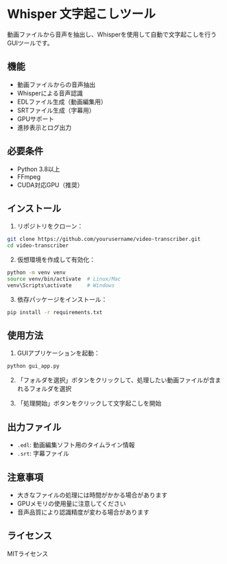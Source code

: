 # Whisper 文字起こしツール

動画ファイルから音声を抽出し、Whisperを使用して自動で文字起こしを行うGUIツールです。

## 機能

- 動画ファイルからの音声抽出
- Whisperによる音声認識
- EDLファイル生成（動画編集用）
- SRTファイル生成（字幕用）
- GPUサポート
- 進捗表示とログ出力

## 必要条件

- Python 3.8以上
- FFmpeg
- CUDA対応GPU（推奨）

## インストール

1. リポジトリをクローン：
```bash
git clone https://github.com/yourusername/video-transcriber.git
cd video-transcriber
```

2. 仮想環境を作成して有効化：
```bash
python -m venv venv
source venv/bin/activate  # Linux/Mac
venv\Scripts\activate     # Windows
```

3. 依存パッケージをインストール：
```bash
pip install -r requirements.txt
```

## 使用方法

1. GUIアプリケーションを起動：
```bash
python gui_app.py
```

2. 「フォルダを選択」ボタンをクリックして、処理したい動画ファイルが含まれるフォルダを選択

3. 「処理開始」ボタンをクリックして文字起こしを開始

## 出力ファイル

- `.edl`: 動画編集ソフト用のタイムライン情報
- `.srt`: 字幕ファイル

## 注意事項

- 大きなファイルの処理には時間がかかる場合があります
- GPUメモリの使用量に注意してください
- 音声品質により認識精度が変わる場合があります

## ライセンス

MITライセンス